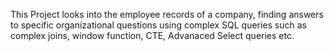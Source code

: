 This Project looks into the employee records of a company, finding answers to specific organizational questions using complex SQL queries such as complex joins, window function, CTE, Advanaced Select queries etc.

